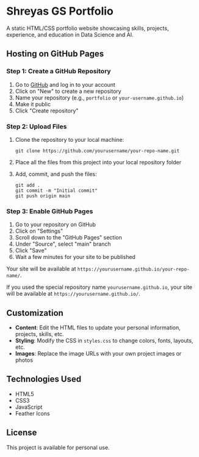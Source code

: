 
# Shreyas GS Portfolio

A static HTML/CSS portfolio website showcasing skills, projects, experience, and education in Data Science and AI.

## Hosting on GitHub Pages

### Step 1: Create a GitHub Repository

1. Go to [GitHub](https://github.com) and log in to your account
2. Click on "New" to create a new repository
3. Name your repository (e.g., `portfolio` or `your-username.github.io`)
4. Make it public
5. Click "Create repository"

### Step 2: Upload Files

1. Clone the repository to your local machine:
   ```
   git clone https://github.com/yourusername/your-repo-name.git
   ```

2. Place all the files from this project into your local repository folder

3. Add, commit, and push the files:
   ```
   git add .
   git commit -m "Initial commit"
   git push origin main
   ```

### Step 3: Enable GitHub Pages

1. Go to your repository on GitHub
2. Click on "Settings"
3. Scroll down to the "GitHub Pages" section
4. Under "Source", select "main" branch
5. Click "Save"
6. Wait a few minutes for your site to be published

Your site will be available at `https://yourusername.github.io/your-repo-name/`.

If you used the special repository name `yourusername.github.io`, your site will be available at `https://yourusername.github.io/`.

## Customization

- **Content**: Edit the HTML files to update your personal information, projects, skills, etc.
- **Styling**: Modify the CSS in `styles.css` to change colors, fonts, layouts, etc.
- **Images**: Replace the image URLs with your own project images or photos

## Technologies Used

- HTML5
- CSS3
- JavaScript
- Feather Icons

## License

This project is available for personal use.
